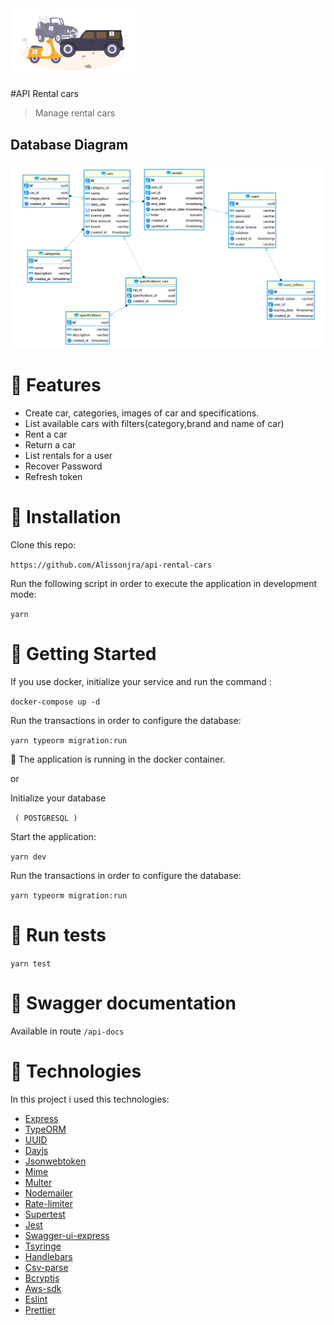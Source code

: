 <img src="/.github/logo.png" width="200" />

#API Rental cars 
> Manage rental cars

## Database Diagram

<img src="/.github/diagram.png"  />

# :rocket: Features
* Create car, categories, images of car and specifications.
* List available cars with filters(category,brand and name of car)
* Rent a car
* Return a car 
* List rentals for a user
* Recover Password
* Refresh token


# :construction_worker: Installation

Clone this repo:

```https://github.com/Alissonjra/api-rental-cars ```

Run the following script in order to execute the application in development mode:

``` yarn ```



# :runner: Getting Started


If you use docker, initialize your service and run the command :

``` docker-compose up -d ```


Run the transactions in order to configure the database:

```yarn typeorm migration:run```


:runner: The application is running in the docker container.

or

Initialize your database 

``` ( POSTGRESQL )```

Start the application:

```yarn dev```


Run the transactions in order to configure the database:

```yarn typeorm migration:run```



# :runner: Run tests
```yarn test```

# :memo: Swagger documentation
Available in route ``` /api-docs ```


# :hammer: Technologies

In this project i used this technologies:

- [Express](https://expressjs.com/pt-br/)
- [TypeORM](https://typeorm.io/#/)
- [UUID](https://www.npmjs.com/package/uuid)
- [Dayjs](https://www.npmjs.com/package/dayjs)
- [Jsonwebtoken](https://jwt.io/)
- [Mime](https://www.npmjs.com/package/mime)
- [Multer](https://www.npmjs.com/package/multer)
- [Nodemailer](https://nodemailer.com/about/)
- [Rate-limiter](https://www.npmjs.com/package/express-rate-limit)
- [Supertest](https://www.npmjs.com/package/supertest)
- [Jest](https://jestjs.io/)
- [Swagger-ui-express](https://www.npmjs.com/package/swagger-ui-express)
- [Tsyringe](https://www.npmjs.com/package/tsyringe)
- [Handlebars](https://handlebarsjs.com/)
- [Csv-parse](https://www.npmjs.com/package/csv-parse)
- [Bcryptjs](https://www.npmjs.com/package/bcryptjs)
- [Aws-sdk](https://aws.amazon.com/pt/sdk-for-javascript/)
- [Eslint](https://eslint.org/)
- [Prettier](https://prettier.io/)
